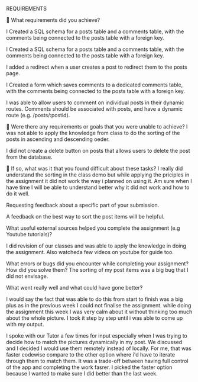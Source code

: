 REQUIREMENTS

🎯 What requirements did you achieve?

I Created a SQL schema for a posts table and a comments table, with the comments being connected to the posts table with a foreign key.

I Created a SQL schema for a posts table and a comments table, with the comments being connected to the posts table with a foreign key.

I added a redirect when a user creates a post to redirect them to the posts page.

I Created a form which saves comments to a dedicated comments table, with the comments being connected to the posts table with a foreign key.

I was able to allow users to comment on individual posts in their dynamic routes. Comments should be associated with posts, and have a dynamic route (e.g. /posts/:postid).

🎯 Were there any requirements or goals that you were unable to achieve?
I was not able to apply the knowledge from class to do the sorting of the posts in ascending and descending oeder.

I did not create a delete button on posts that allows users to delete the post from the database.

🎯 If so, what was it that you found difficult about these tasks?
I really did understand the sorting in the class demo but while applying the priciples in the assignment it did not work the way i planned on using it. Am sure when I have time I will be able to understand better why it did not work and how to do it well.

Requesting feedback about a specific part of your submission.

A feedback on the best way to sort the post items will be helpful.

What useful external sources helped you complete the assignment (e.g Youtube tutorials)?

I did revision of our classes and was able to apply the knowledge in doing the assignment. Also watcheda few videos on youtube for guide too.

What errors or bugs did you encounter while completing your assignment? How did you solve them?
The sorting of my post items was a big bug that I did not envisage.

What went really well and what could have gone better?

I would say the fact that was able to do this from start to finish was a big plus as in the previous week I could not finalise the assignment. while doing the assignment this week I was very calm about it without thinking too much about the whole picture. I took it step by step until i was able to come up with my output.

I spoke with our Tutor a few times for input especially when I was trying to decide how to match the pictures dynamically in my post. We discussed and I decided I would use them remotely instead of locally. For me, that was faster codewise compare to the other option where i'd have to iterate through them to match them. It was a trade-off between having full control of the app and completing the work fasrer. I picked the faster option because I wanted to make sure I did better than the last week.
